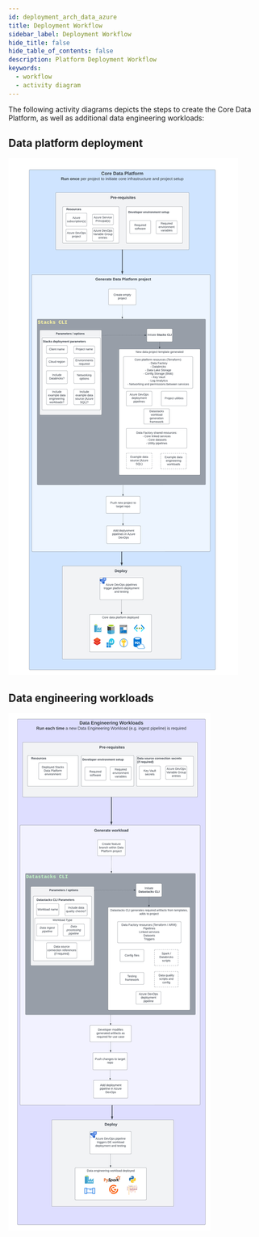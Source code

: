 ```yaml
---
id: deployment_arch_data_azure
title: Deployment Workflow
sidebar_label: Deployment Workflow
hide_title: false
hide_table_of_contents: false
description: Platform Deployment Workflow
keywords:
  - workflow
  - activity diagram
---
```


The following activity diagrams depicts the steps to create the Core Data Platform, as well as additional
data engineering workloads:

## Data platform deployment

![Data platform deployment](../images/workflow-core-platform.png)

## Data engineering workloads

![Data engineering workload generation and deployment](../images/workflow-de-workloads.png)
